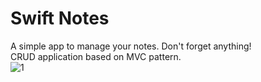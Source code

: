 # Swift Notes  
A simple app to manage your notes. Don't forget anything!  
CRUD application based on MVC pattern.  <br />
![1](https://user-images.githubusercontent.com/62302795/85453082-c94c4a80-b59b-11ea-9c0e-7f7a53334f4d.png)
